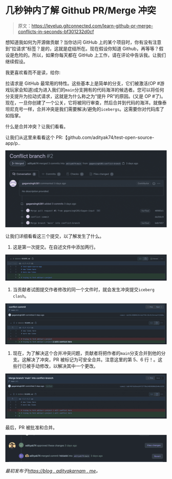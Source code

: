 # 几秒钟内了解 Github PR/Merge 冲突

> 原文：<https://levelup.gitconnected.com/learn-github-pr-merge-conflicts-in-seconds-bf301232d0cf>

想知道我如何为开源做贡献？当你访问 GitHub 上的某个项目时，你有没有注意到“拉请求”标签？是的，这就是症结所在。现在假设你知道 Github，再等等？假设是危险的。所以，如果你每天都在 GitHub 上工作，请在评论中告诉我。让我们继续假设。

我更喜欢看而不是读，给你:

拉请求是 GitHub 最常用的特性。这些基本上是简单的分支，它们被激活(OP #游戏玩家会知道)成为进入我们的`main`分支拥有的代码海洋的候选者。您可以将任何分支提升为拉动式请求，这就是为什么称之为“提升 PR”的原因。(又是 OP #了)。现在，一旦你创建了一个公关，它将被同行审查，然后合并到代码的海洋。就像泰坦尼克号一样，合并冲突是我们需要解决/避免的`icebergs`。这需要你对代码库了如指掌。

什么是合并冲突？让我们看看。

让我们从这里来看看这个 PR:【github.com/adityak74/test-open-source-app/p..

![](img/973d143d7dcf176830b34fc64730f283.png)

让我们详细看看这三个提交，以了解发生了什么。

1.  这是第一次提交。在自述文件中添加两行。

![](img/89d65e455b4cebb7bc211b31f195a058.png)

1.  当贡献者试图提交作者修改的同一个文件时，就会发生冲突提交`iceberg clash`。

![](img/507e573287e69cac724f87108f68c971.png)

1.  现在，为了解决这个合并冲突问题，贡献者将把作者的`main`分支合并到他的分支。这解决了冲突，PR 被标记为可安全合并。注意这里的第 5、6 行！。这些行已被手动修改，以解决其中一个更改。

![](img/2b73e9dc62ae85ad8101892c87d4d2d5.png)

最后，PR 被批准和合并。

![](img/cbd5813a22a503400d61ac1ae736d18a.png)

*最初发布于*[*https://blog . adityakarnam . me*](https://blog.adityakarnam.me/learn-github-pr-merge-conflicts-in-seconds)*。*